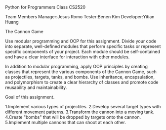 Python for Programmers Class CS2520

Team Members
Manager:Jesus Romo 
Tester:Benen Kim
Developer:Yitian Huang

The Cannon Game 

Use modular programming and OOP for this assignment. Divide your code into separate, well-defined modules that perform specific tasks or represent specific components of your project. Each module should be self-contained and have a clear interface for interaction with other modules.

In addition to modular programming, apply OOP principles by creating classes that represent the various components of the Cannon Game, such as projectiles, targets, tanks, and bombs. Use inheritance, encapsulation, and polymorphism to create a clear hierarchy of classes and promote code reusability and maintainability.

Goal of this assignment. 

1.Implement various types of projectiles.
2.Develop several target types with different movement patterns.
3.Transform the cannon into a moving tank.
4.Create "bombs" that will be dropped by targets onto the cannon.
5.Implement multiple cannons that can shoot at each other.

